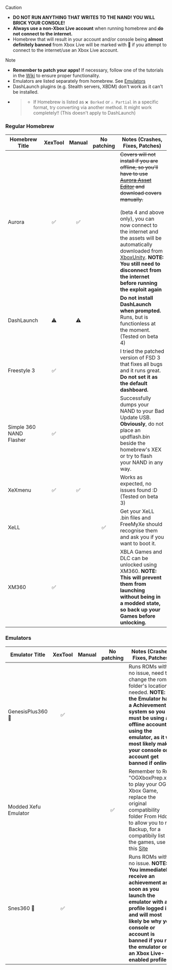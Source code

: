 > [!CAUTION]
> - **DO NOT RUN ANYTHING THAT WRITES TO THE NAND! YOU WILL BRICK YOUR CONSOLE!**
> - **Always use a non-Xbox Live account** when running homebrew and **do not connect to the internet.**
> - Homebrew that will result in your account and/or console being **almost definitely banned** from Xbox Live will be marked with 👤 if you attempt to connect to the internet/use an Xbox Live account.

> [!NOTE]
> - **Remember to patch your apps!** If necessary, follow one of the tutorials in the [Wiki](https://github.com/XDanfr/FMX-Compatibility/wiki) to ensure proper functionality.
> - Emulators are listed separately from homebrew. See [Emulators](#emulators)
> - DashLaunch plugins (e.g. Stealth servers, XBDM) don't work as it can't be installed.
> - > - If Homebrew is listed as `❌ Borked` or `⚠️ Partial` in a specific format, try converting via another method. It might work completely!! (This doesn't apply to DashLaunch)

### Regular Homebrew

| Homebrew Title          | XexTool | Manual | No patching | Notes (Crashes, Fixes, Patches)                                                                                                                                           |
|-------------------------|:-------:|:------:|:-----------:|----------------------------------------------------------------------------------------------------------------------------------------------------------------------------------------------------------|
| Aurora                  |   ✅    |   ✅   |             | ~~Covers will not install if you are offline, so you'll have to use [Aurora Asset Editor](https://github.com/XboxUnity/AuroraAssetEditor/) and download covers manually.~~<br><br>(beta 4 and above only), you can now connect to the internet and the assets will be automatically downloaded from [XboxUnity](http://xboxunity.net). **NOTE: You still need to disconnect from the internet before running the exploit again** |
| DashLaunch              |   ⚠️    |   ⚠️   |             | **Do not install DashLaunch when prompted.** Runs, but is functionless at the moment. (Tested on beta 4)                                                                                                 |
| Freestyle 3             |   ✅    |        |             | I tried the patched version of FSD 3 that fixes all bugs and it runs great. **Do not set it as the default dashboard.**                                                                                  |
| Simple 360 NAND Flasher |   ✅    |        |             | Successfully dumps your NAND to your Bad Update USB. **Obviously**, do not place an updflash.bin beside the homebrew's XEX or try to flash your NAND in any way.                                         |
| XeXmenu                 |   ✅    |   ✅   |             | Works as expected, no issues found :D (Tested on beta 3)                                                                                                                                                 |
| XeLL                    |         |        |      ✅      | Get your XeLL .bin files and FreeMyXe should recognise them and ask you if you want to boot it.                                                                                                         |
| XM360                   |   ✅    |        |             | XBLA Games and DLC can be unlocked using XM360. **NOTE: This will prevent them from launching without being in a modded state, so back up your Games before unlocking.**                       |

### Emulators
| Emulator Title          | XexTool | Manual | No patching | Notes (Crashes, Fixes, Patches)                                                                                                                                           |
|-------------------------|:-------:|:------:|:-----------:|------------------------------------------------------------------------------------------------------------------------------------------------------------------------------------------------------------------------------------------------------------------------------------------------------|
| GenesisPlus360 👤       |   ✅    |        |             | Runs ROMs with no issue, need to change the rom folder's location if needed. **NOTE: the Emulator has a Achievement system so you must be using an offline account if using the emulator, as it will most likely make your console or account get banned if online.**                                |
| Modded Xefu Emulator    |         |        |      ✅      | Remember to Run "OGXboxPrep.xex" to play your OG Xbox Game, replace the original compatibility folder From HddX: to allow you to run Backup, for a compatibily list of the games, use this [Site](https://consolemods.org/wiki/Xbox_360:Original_Xbox_Games_Compatibility_List#Compatibility_List) |
| Snes360 👤              |   ✅    |        |             | Runs ROMs with no issue. **NOTE: You immediately receive an achievement as soon as you launch the emulator with a profile logged in, and will most likely be why your console or account is banned if you run the emulator on an Xbox Live-enabled profile.**                                        |
